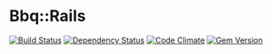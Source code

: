 # Bbq::Rails

[![Build Status](https://secure.travis-ci.org/drugpl/bbq-rails.png)](http://travis-ci.org/drugpl/bbq-rails) [![Dependency Status](https://gemnasium.com/drugpl/bbq-rails.png)](https://gemnasium.com/drugpl/bbq-rails) [![Code Climate](https://codeclimate.com/github/drugpl/bbq-rails.png)](https://codeclimate.com/github/drugpl/bbq-rails) [![Gem Version](https://badge.fury.io/rb/bbq-rails.png)](http://badge.fury.io/rb/bbq-rails)


